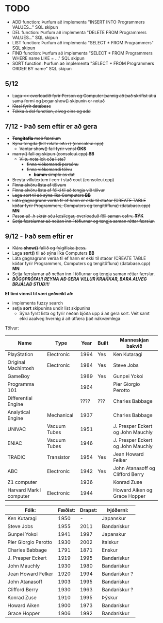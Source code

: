# TODO

* ADD function: Þurfum að implementa "INSERT INTO Programmers VALUES..."  SQL skipun
* DEL function: Þurfum að implementa "DELETE FROM Programmers VALUES..." SQL skipun
* LIST function: Þurfum að implementa "SELECT * FROM Programmers" SQL skipun
* FIND function: Þurfum að implementa "SELECT * FROM Programmers WHERE name LIKE = ..." SQL skipun
* SORT function: Þurfum að implementa "SELECT * FROM Programmers ORDER BY name" SQL skipun

## 5/12

* ~~Laga << overloadið fyrir Person og Computer þannig að það skrifist út á sama formi og þegar show() skipunin er notuð~~
* ~~Klasi fyrir database~~
* ~~Tékka á del function, alveg eins og add~~

## 7/12 - Það sem eftir er að gera

* ~~**Tengitafla** með færslum~~
* ~~Sýna tengda (list relate eða r) (consoleui.cpp)~~
	* ~~Vantar show() fall fyrir vensl **ÓKS**~~
* ~~marry() fall og skipun (consoleui.cpp) **BB**~~
	* ~~Viltu nota leit eða lista?~~
		* ~~finna viðkomandi persónu~~
		* ~~finna viðkomandi tölvu~~
			* ~~**bamm** simple as dat~~
* ~~Breyta villutextum í cerr í stað cout~~ (consoleui.cpp)
* ~~Finna alvöru lista af tölvum~~
* ~~Finna alvöru lista af fólki til að tengja við tölvur~~
* ~~Laga sort til að sýna líka Computers **BB**~~
* ~~Láta gagnagrunn verða til ef hann er ekki til staðar (CREATE TABLE kóðar fyrir Programmers, Computers og tengitöfluna) (database.cpp) **MN**~~
* ~~Passa að .h skrár séu læsilegar, overloaduð föll saman osfrv. **RÝK**~~
* ~~Setja færslurnar að neðan inn í töflurnar og tengja saman réttar færslur.~~

## 9/12 - Það sem eftir er

* ~~Klára **show()** fallið og fylgifiska þess.~~
* Laga **sort()** til að sýna líka Computers **BB**
* Láta gagnagrunn verða til ef hann er ekki til staðar (CREATE TABLE kóðar fyrir Programmers, Computers og tengitöfluna) (database.cpp) **MN**
* Setja færslurnar að neðan inn í töflurnar og tengja saman réttar færslur.
* ***BÖGGPRÓFA!!! REYNA AÐ GERA VILLUR KRAKKAR, BARA ALVEG BRJÁLAÐ STUÐ!!!***

**Ef tími vinnst til væri geðveikt að:**
* implementa fuzzy search
* setja **sort** skipunina undir list skipunina
    * Sýna fyrst lista og fyrir neðan bjóða upp á að gera sort. Veit samt ekki aaalveg hvernig á að útfæra það nákvæmlega

Tölvur:

| Name                   | Type            | Year  | Built | Manneskjan bakvið                 |
|------------------------|-----------------|-------|-------|-----------------------------------|
| PlayStation            | Electronic	   | 1994  | Yes   | Ken Kutaragi                      |
| Original Machintosh	 | Electronic	   | 1984  | Yes   | Steve Jobs                        |
| GameBoy                |                 | 1989  | Yes   | Gunpei Yokoi                      |
| Programma 101          |                 | 1964  |       | Pier Giorgio Perotto              |
| Differential Engine    |                 | ????  | ???   | Charles Babbage                   |
| Analytical Engine	 | Mechanical	   | 1937  |       | Charles Babbage                   |
| UNIVAC                 | Vacuum Tubes	   | 1951  |       | J. Presper Eckert og John Mauchly |
| ENIAC                  | Vacuum Tubes	   | 1946  |       | J. Presper Eckert og John Mauchly |
| TRADIC                 | Transistor	   | 1954  | Yes   | Jean Howard Felker                |
| ABC                    | Electronic	   | 1942  | Yes   | John Atanasoff og Clifford Berry  |
| Z1 computer            |                 | 1936  |       | Konrad Zuse                       |
| Harvard Mark I computer| Electronic	   | 1944  |       | Howard Aiken og Grace Hopper      |


| Fólk:	| Fæðist: | Drapst: | Þjóðerni: |
|-------------------|------|------|----------------------|
| Ken Kutaragi | 1950 |	  - 	| Japanskur |
| Steve Jobs | 1955 | 2011 | Bandarískur |
| Gunpei Yokoi | 1941 | 1997 | Japanskur |
| Pier Giorgio Perotto | 1930 | 2002 | ítalskur |
| Charles Babbage | 1791 | 1871 | Enskur |
| J. Presper Eckert | 1919 | 1995 | Bandarískur |
| John Mauchly | 1930 | 1980 | Bandarískur |
| Jean Howard Felker | 1920 | 1994 | Bandarískur ? |
| John Atanasoff | 1903 | 1995 | Bandarískur |
| Clifford Berry | 1930 | 1963 | Bandarískur ? |
| Konrad Zuse | 1910 | 1995 | Þýskur |
| Howard Aiken | 1900 | 1973 | Bandarískur |
| Grace Hopper | 1906 | 1992 | Bandarískur |



